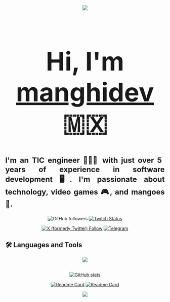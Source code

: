 <div align="center" style="font-size: 40px; font-weight: bold;">
  <img src="https://github.com/Anmol-Baranwal/Cool-GIFs-For-GitHub/assets/74038190/d48893bd-0757-481c-8d7e-ba3e163feae7"/>

  # Hi, I'm [manghidev](https://manghi.dev) 🇲🇽

</div>

<div style="font-size: 20px; text-align: justify;">

  ### I'm an TIC engineer 👨🏽‍💻 with just over 5 years of experience in software development 🖥️. I'm passionate about technology, video games 🎮, and mangoes 🥭.

</div>

<div align="center">

  ![GitHub followers](https://img.shields.io/github/followers/manghidev?style=social)
  [![Twitch Status](https://img.shields.io/twitch/status/manghidev?style=social)](https://twitch.com/manghidev)

  [![X (formerly Twitter) Follow](https://img.shields.io/twitter/follow/manghidev)](https://x.com/manghidev)
  [![Telegram](https://img.shields.io/badge/Telegram-2CA5E0?style=flat-squeare&logo=telegram&logoColor=white)](https://t.me/manghidev)

</div>

## 🛠️ Languages and Tools

<div align="center">
  <a href="https://skillicons.dev">
    <img src="https://skillicons.dev/icons?i=git,github,vscode,,js,ts,html,css,php,java,cs,dart,,tailwind,bootstrap,,flutter,nodejs,angular,vue,express,astro,laravel,jquery,,mysql,sqlite,mongodb,dynamodb,docker,linux,raspberrypi,,firebase,gcp,aws"/>
  </a>
</div>

<br>

<div align="center">

  [![GitHub stats](https://github-readme-stats.vercel.app/api?username=manghidev&show_icons=true&rank_icon=github&theme=radical)](https://github.com/anuraghazra/github-readme-stats)

  

  <!--img src='https://randommeme-five.vercel.app/' style="height: 400px;"/-->

  <!--a href="https://app.daily.dev/manghidev">
    <img src="https://github.com/manghidev/manghidev/blob/master/devcard.svg" width="250" alt="Ricardo Rodriguez's Dev Card"/>
  </a-->

  [![Readme Card](https://github-readme-stats.vercel.app/api/pin/?theme=radical&username=manghidev&repo=Flutter-Capacitation)](https://github.com/manghidev/github-readme-stats)
  [![Readme Card](https://github-readme-stats.vercel.app/api/pin/?theme=radical&username=manghidev&repo=lazyvim)](https://github.com/manghidev/github-readme-stats)

  ![](https://quotes-github-readme.vercel.app/api?type=horizontal&theme=radical)
</div>